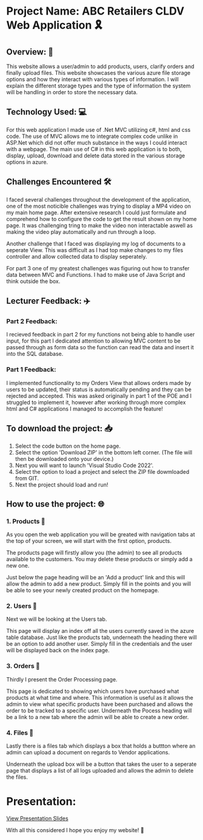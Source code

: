 # Project Name: ABC Retailers CLDV Web Application 🎗️

## Overview: 📃
This website allows a user/admin to add products, users, clarify orders and finally upload files.
This website showcases the various azure file storage options and how they interact with various types of information.
I will explain the different storage types and the type of information the system will be handling in order to store the necessary data.

## Technology Used: 💻
For this web application I made use of .Net MVC utilizing c#, html and css code.
The use of MVC allows me to integrate complex code unlike in ASP.Net which did not offer much substance in the ways I could interact with a webpage.
The main use of C# in this web application is to both, display, upload, download and delete data stored in the various storage options in azure.

## Challenges Encountered 🛠️
I faced several challenges throughout the development of the application, one of the most noticible challenges was trying to display a MP4 video on my main home page. 
After extensive research I could just formulate and comprehend how to configure the code to get the result shown on my home page.
It was challenging tring to make the video non interactable aswell as making the video play automatically and run through a loop.

Another challenge that I faced was displaying my log of documents to a seperate View. This was difficult as I had top make changes to my files controller and allow collected 
data to display seperately.

For part 3 one of my greatest challenges was figuring out how to transfer data between MVC and Functions. I had to make use of Java Script and think outside the box.

## Lecturer Feedback: ✈️
### Part 2 Feedback:
I recieved feedback in part 2 for my functions not being able to handle user input, for this part I dedicated attention to allowing MVC content to be passed
through as form data so the function can read the data and insert it into the SQL database.

### Part 1 Feedback:
I implemented functionality to my Orders View that allows orders made by users to be updated, their status is automatically pending and they can be rejected and accepted.
This was asked originally in part 1 of the POE and I struggled to implement it, however after working through more complex html and C# applications I managed to accomplish the feature!

## To download the project: 📥
1) Select the code button on the home page.
2) Select the option 'Download ZIP' in the bottom left corner.
(The file will then be downloaded onto your device.)
3) Next you will want to launch 'Visual Studio Code 2022'.
4) Select the option to load a project and select the ZIP file dowmloaded from GIT.
5) Next the project should load and run!

## How to use the project: 🌐 

### 1. Products 🍉
As you open the web application you will be greated with navigation tabs at the top of your screen, we will start with the first option, products.

The products page will firstly allow you (the admin) to see all products available to the customers. 
You may delete these products or simply add a new one.

Just below the page heading will be an 'Add a product' link and this will allow the admin to add a new product. Simply fill in the points and you will be able to see your
newly created product on the homepage.

### 2. Users 🥑
Next we will be looking at the Users tab.

This page will display an index off all the users currently saved in the azure table database.
Just like the products tab, underneath the heading there will be an option to add another user.
Simply fill in the credentials and the user will be displayed back on the index page.

### 3. Orders 🥝
Thirdly I present the Order Processing page.

This page is dedicated to showing which users have purchased what products at what time and where.
This information is useful as it allows the admin to view what specific products have been purchased and allows the order to be tracked to a specific user. 
Underneath the Pocess heading will be a link to a new tab where the admin will be able to create a new order.

### 4. Files 🍓
Lastly there is a files tab which displays a box that holds a buttton where an admin can upload a document on regards to Vendor applications.

Underneath the upload box will be a button that takes the user to a seperate page that displays a list of all logs uploaded and allows the admin to delete the files.

# Presentation:
[View Presentation Slides](https://github.com/JoshuaSutherland43/ABC_Retailers/blob/main/ST10255930_PROG_POE_6212_Slide.pdf)


With all this considered I hope you enjoy my website! 🍎

